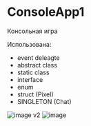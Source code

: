 # ConsoleApp1

Консольная игра

Использована:
- event deleagte
- abstract class
- static class
- interface
- enum
- struct (Pixel)
- SINGLETON (Chat)

![image](https://user-images.githubusercontent.com/95288769/206929432-7271b0b9-6edb-44c8-974c-36497f59c56a.png)
v2
![image](https://github.com/khaydarovR/ConsoleGame/assets/95288769/90caafb6-65c9-4504-9e7e-567c6cdff28d)




 
